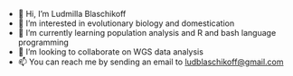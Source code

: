 - 👋 Hi, I’m Ludmilla Blaschikoff
- 👀 I’m interested in evolutionary biology and domestication
- 🌱 I’m currently learning population analysis and R and bash language programming
- 💞️ I’m looking to collaborate on WGS data analysis
- 📫 You can reach me by sending an email to ludblaschikoff@gmail.com

<!---
ludblaschikoff/ludblaschikoff is a ✨ special ✨ repository because its `README.md` (this file) appears on your GitHub profile.
You can click the Preview link to take a look at your changes.
--->
